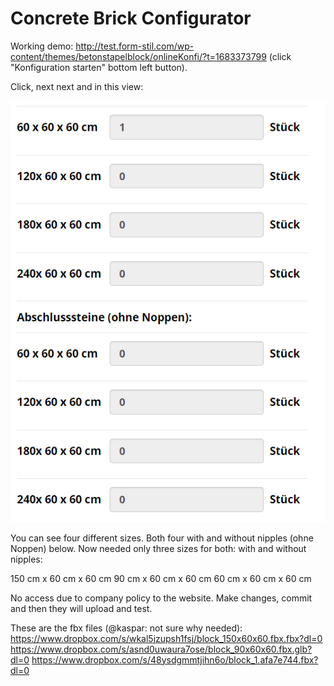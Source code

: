 # Concrete Brick Configurator

Working demo: http://test.form-stil.com/wp-content/themes/betonstapelblock/onlineKonfi/?t=1683373799 (click "Konfiguration starten" bottom left button).

Click, next next and in this view:

![Sizes](image.png)

You can see four different sizes. Both four with and without nipples (ohne Noppen) below. Now needed only three sizes for both: with and without nipples:

150 cm x 60 cm x 60 cm
90 cm x 60 cm x 60 cm
60 cm x 60 cm x 60 cm

No access due to company policy to the website. Make changes, commit and then they will upload and test.

These are the fbx files (@kaspar: not sure why needed):
https://www.dropbox.com/s/wkal5jzupsh1fsj/block_150x60x60.fbx.fbx?dl=0
https://www.dropbox.com/s/asnd0uwaura7ose/block_90x60x60.fbx.glb?dl=0
https://www.dropbox.com/s/48ysdgmmtjihn6o/block_1.afa7e744.fbx?dl=0
